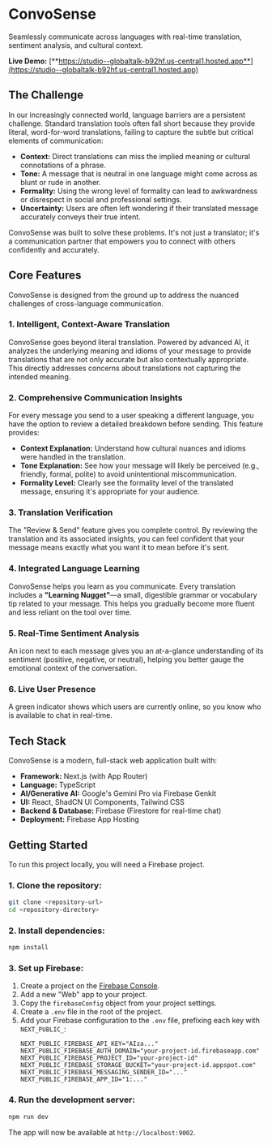 # ConvoSense

Seamlessly communicate across languages with real-time translation, sentiment analysis, and cultural context.

**Live Demo:** [**https://studio--globaltalk-b92hf.us-central1.hosted.app**](https://studio--globaltalk-b92hf.us-central1.hosted.app)

## The Challenge

In our increasingly connected world, language barriers are a persistent challenge. Standard translation tools often fall short because they provide literal, word-for-word translations, failing to capture the subtle but critical elements of communication:

*   **Context:** Direct translations can miss the implied meaning or cultural connotations of a phrase.
*   **Tone:** A message that is neutral in one language might come across as blunt or rude in another.
*   **Formality:** Using the wrong level of formality can lead to awkwardness or disrespect in social and professional settings.
*   **Uncertainty:** Users are often left wondering if their translated message accurately conveys their true intent.

ConvoSense was built to solve these problems. It's not just a translator; it's a communication partner that empowers you to connect with others confidently and accurately.

## Core Features

ConvoSense is designed from the ground up to address the nuanced challenges of cross-language communication.

### 1. Intelligent, Context-Aware Translation
ConvoSense goes beyond literal translation. Powered by advanced AI, it analyzes the underlying meaning and idioms of your message to provide translations that are not only accurate but also contextually appropriate. This directly addresses concerns about translations not capturing the intended meaning.

### 2. Comprehensive Communication Insights
For every message you send to a user speaking a different language, you have the option to review a detailed breakdown before sending. This feature provides:
*   **Context Explanation:** Understand how cultural nuances and idioms were handled in the translation.
*   **Tone Explanation:** See how your message will likely be perceived (e.g., friendly, formal, polite) to avoid unintentional miscommunication.
*   **Formality Level:** Clearly see the formality level of the translated message, ensuring it's appropriate for your audience.

### 3. Translation Verification
The "Review & Send" feature gives you complete control. By reviewing the translation and its associated insights, you can feel confident that your message means exactly what you want it to mean before it's sent.

### 4. Integrated Language Learning
ConvoSense helps you learn as you communicate. Every translation includes a **"Learning Nugget"**—a small, digestible grammar or vocabulary tip related to your message. This helps you gradually become more fluent and less reliant on the tool over time.

### 5. Real-Time Sentiment Analysis
An icon next to each message gives you an at-a-glance understanding of its sentiment (positive, negative, or neutral), helping you better gauge the emotional context of the conversation.

### 6. Live User Presence
A green indicator shows which users are currently online, so you know who is available to chat in real-time.

## Tech Stack

ConvoSense is a modern, full-stack web application built with:

*   **Framework:** Next.js (with App Router)
*   **Language:** TypeScript
*   **AI/Generative AI:** Google's Gemini Pro via Firebase Genkit
*   **UI:** React, ShadCN UI Components, Tailwind CSS
*   **Backend & Database:** Firebase (Firestore for real-time chat)
*   **Deployment:** Firebase App Hosting

## Getting Started

To run this project locally, you will need a Firebase project.

### 1. Clone the repository:
```bash
git clone <repository-url>
cd <repository-directory>
```

### 2. Install dependencies:
```bash
npm install
```

### 3. Set up Firebase:
1.  Create a project on the [Firebase Console](https://console.firebase.google.com/).
2.  Add a new "Web" app to your project.
3.  Copy the `firebaseConfig` object from your project settings.
4.  Create a `.env` file in the root of the project.
5.  Add your Firebase configuration to the `.env` file, prefixing each key with `NEXT_PUBLIC_`:
    ```env
    NEXT_PUBLIC_FIREBASE_API_KEY="AIza..."
    NEXT_PUBLIC_FIREBASE_AUTH_DOMAIN="your-project-id.firebaseapp.com"
    NEXT_PUBLIC_FIREBASE_PROJECT_ID="your-project-id"
    NEXT_PUBLIC_FIREBASE_STORAGE_BUCKET="your-project-id.appspot.com"
    NEXT_PUBLIC_FIREBASE_MESSAGING_SENDER_ID="..."
    NEXT_PUBLIC_FIREBASE_APP_ID="1:..."
    ```

### 4. Run the development server:
```bash
npm run dev
```

The app will now be available at `http://localhost:9002`.
